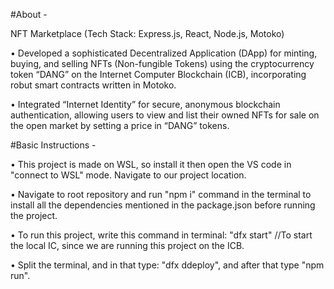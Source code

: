 #About -

NFT Marketplace (Tech Stack: Express.js, React, Node.js, Motoko)

• Developed a sophisticated Decentralized Application (DApp) for minting, buying, and selling NFTs (Non-fungible Tokens) using the cryptocurrency token “DANG” on the Internet Computer Blockchain (ICB), incorporating robut smart contracts written in Motoko.
 
• Integrated “Internet Identity” for secure, anonymous blockchain authentication, allowing users to view and list their owned NFTs for sale on the open market by setting a price in “DANG” tokens.


#Basic Instructions -

• This project is made on WSL, so install it then open the VS code in "connect to WSL" mode. Navigate to our project location.

• Navigate to root repository and run "npm i" command in the terminal to install all the dependencies mentioned in the package.json before running the project.

• To run this project, write this command in terminal: "dfx start" //To start the local IC, since we are running this project on the ICB.

• Split the terminal, and in that type: "dfx ddeploy", and after that type "npm run".
